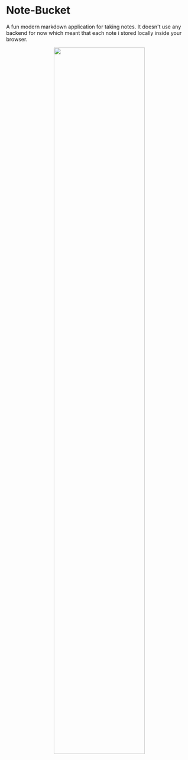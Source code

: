 # Note-Bucket

A fun modern markdown application for taking notes. It doesn't use any backend for now which meant that each note i stored locally inside your browser.

<p align="center">
 <img src="https://cdn.discordapp.com/attachments/1008587563730223175/1088357899123834901/image.png" width="70%">
<p align="center">

